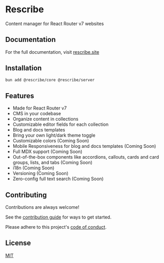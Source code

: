 # Rescribe

Content manager for React Router v7 websites

## Documentation

For the full documentation, visit [rescribe.site](https://rescribe.site/)

## Installation

```bash
bun add @rescribe/core @rescribe/server
```

## Features

- Made for React Router v7
- CMS in your codebase
- Organize content in collections
- Customizable editor fields for each collection
- Blog and docs templates
- Bring your own light/dark theme toggle
- Customizable colors (Coming Soon)
- Mobile Responsiveness for blog and docs templates (Coming Soon)
- Full MDX support (Coming Soon)
- Out-of-the-box components like accordions, callouts, cards and card groups, lists, and tabs (Coming Soon)
- i18n (Coming Soon)
- Versioning (Coming Soon)
- Zero-config full text search (Coming Soon)

## Contributing

Contributions are always welcome!

See the [contribution guide](CONTRIBUTING.md) for ways to get started.

Please adhere to this project's [code of conduct](CODE_OF_CONDUCT.md).

## License

[MIT](https://choosealicense.com/licenses/mit/)
